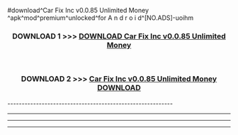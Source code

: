 #download^Car Fix Inc v0.0.85 Unlimited Money ^apk^mod^premium^unlocked^for A n d r o i d^[NO.ADS]-uoihm



<div align="center">

<h3>DOWNLOAD 1 >>> <a href="https://runaway1.web.app/?sq=Car Fix Inc v0.0.85 Unlimited Money ">DOWNLOAD Car Fix Inc v0.0.85 Unlimited Money </a></h3><br>

<h3>DOWNLOAD 2 >>> <a href="https://runaway1.web.app/?sq=Car Fix Inc v0.0.85 Unlimited Money ">Car Fix Inc v0.0.85 Unlimited Money  DOWNLOAD </a></h3>

</div>
----------------------------------------------------------

----------------------------------------------------------

----------------------------------------------------------

----------------------------------------------------------



